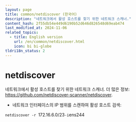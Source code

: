 ```yaml
---
layout: page
title: common/netdiscover (한국어)
description: "네트워크에서 활성 호스트를 찾기 위한 네트워크 스캐너."
content_hash: 2f55db54e449d6190b52d646d826548d69eab474
last_modified_at: 2024-11-06
related_topics:
  - title: English version
    url: /en/common/netdiscover.html
    icon: bi bi-globe
tldri18n_status: 2
---
```

# netdiscover

네트워크에서 활성 호스트를 찾기 위한 네트워크 스캐너.
더 많은 정보: <https://github.com/netdiscover-scanner/netdiscover>.

- 네트워크 인터페이스의 IP 범위를 스캔하여 활성 호스트 검색:

`netdiscover -r `<span class="tldr-var badge badge-pill bg-dark-lm bg-white-dm text-white-lm text-dark-dm font-weight-bold">172.16.6.0/23</span>` -i `<span class="tldr-var badge badge-pill bg-dark-lm bg-white-dm text-white-lm text-dark-dm font-weight-bold">ens244</span>
